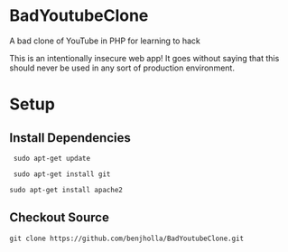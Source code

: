 # BadYoutubeClone
A bad clone of YouTube in PHP for learning to hack

This is an intentionally insecure web app!  It goes without saying that this should never be used in any sort of production environment.

# Setup
## Install Dependencies

` sudo apt-get update`

` sudo apt-get install git`

`sudo apt-get install apache2`

## Checkout Source

`git clone https://github.com/benjholla/BadYoutubeClone.git`
